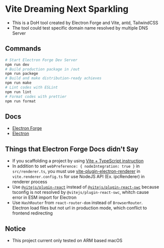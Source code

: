 # Vite Dreaming Next Sparkling

- This is a DoH tool created by Electron Forge and Vite, antd, TailwindCSS
- The tool could test specific domain name resolved by multiple DNS Server

## Commands

```sh
# Start Electron Forge Dev Server
npm run dev
# Build production package in /out
npm run packege
# Build and make distribution-ready achieves
npm run make
# Lint codes with ESLint
npm run lint
# Format codes with prettier
npm run format
```

## Docs

- [Electron Forge](https://www.electronforge.io/)
- [Electron](https://www.electronjs.org/)

## Things that Electron Forge Docs didn't Say

- If you scaffolding a project by using [Vite + TypeScript instruction](https://www.electronforge.io/templates/vite-+-typescript)
- In addition to set `webPreference: { nodeIntegration: true }` in `src/renderer.ts`, you must use [vite-plugin-electron-renderer](https://github.com/electron-vite/vite-plugin-electron-renderer) in `vite.renderer.config.ts` for use NodeJS API (Ex. ipcRenderer) in renderer process
- Use [`@vitejs/plugin-react`](https://github.com/vitejs/vite-plugin-react/tree/main/packages/plugin-react#readme) instead of [`@vitejs/plugin-react-swc`](https://github.com/vitejs/vite-plugin-react-swc) because tsconfig is not resolved by `@vitejs/plugin-react-swc`, whitch cause error in ESM import for Electron
- Use `HashRouter` from `react-router-dom` instead of `BrowserRouter`. Electron load files but not url in production mode, which conflict to frontend redirecting

## Notice

- This project current only tested on ARM based macOS
